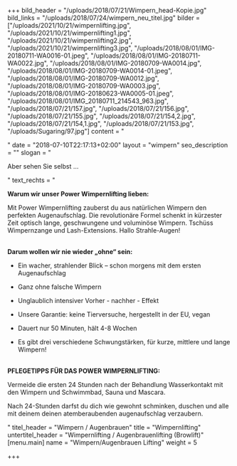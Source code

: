 +++
bild_header = "/uploads/2018/07/21/Wimpern_head-Kopie.jpg"
bild_links = "/uploads/2018/07/24/wimpern_neu_titel.jpg"
bilder = ["/uploads/2021/10/21/wimpernlifting.jpg", "/uploads/2021/10/21/wimpernlifting1.jpg", "/uploads/2021/10/21/wimpernlifting2.jpg", "/uploads/2021/10/21/wimpernlifting3.jpg", "/uploads/2018/08/01/IMG-20180711-WA0016-01.jpeg", "/uploads/2018/08/01/IMG-20180711-WA0022.jpg", "/uploads/2018/08/01/IMG-20180709-WA0014.jpg", "/uploads/2018/08/01/IMG-20180709-WA0014-01.jpeg", "/uploads/2018/08/01/IMG-20180709-WA0012.jpg", "/uploads/2018/08/01/IMG-20180709-WA0003.jpg", "/uploads/2018/08/01/IMG-20180623-WA0005-01.jpeg", "/uploads/2018/08/01/IMG_20180711_214543_963.jpg", "/uploads/2018/07/21/157.jpg", "/uploads/2018/07/21/156.jpg", "/uploads/2018/07/21/155.jpg", "/uploads/2018/07/21/154,2.jpg", "/uploads/2018/07/21/154,1.jpg", "/uploads/2018/07/21/153.jpg", "/uploads/Sugaring/97.jpg"]
content = "<p></p>"
date = "2018-07-10T22:17:13+02:00"
layout = "wimpern"
seo_description = ""
slogan = "<p>Aber sehen Sie selbst ...</p>"
text_rechts = "<p><strong>Warum wir unser Power Wimpernlifting lieben:</strong></p><p>Mit Power Wimpernlifting zauberst du aus natürlichen Wimpern den perfekten Augenaufschlag. Die revolutionäre Formel schenkt in kürzester Zeit optisch lange, geschwungene und voluminöse Wimpern. Tschüss Wimpernzange und Lash-Extensions. Hallo Strahle-Augen!</p><p><strong><br>Darum wollen wir nie wieder „ohne“ sein:</strong></p><ul><li><p>Ein wacher, strahlender Blick – schon morgens mit dem ersten Augenaufschlag</p></li><li><p>Ganz ohne falsche Wimpern</p></li><li><p>Unglaublich intensiver Vorher - nachher - Effekt</p></li><li><p>Unsere Garantie: keine Tierversuche, hergestellt in der EU, vegan</p></li><li><p>Dauert nur 50 Minuten, hält 4-8 Wochen</p></li><li><p>Es gibt drei verschiedene Schwungstärken, für kurze, mittlere und lange Wimpern!</p></li></ul><p><strong><br>PFLEGETIPPS FÜR DAS POWER WIMPERNLIFTING:</strong></p><p>Vermeide die ersten 24 Stunden nach der Behandlung Wasserkontakt mit den Wimpern und Schwimmbad, Sauna und Mascara.</p><p>Nach 24-Stunden darfst du dich wie gewohnt schminken, duschen und alle mit deinem deinen atemberaubenden augenaufschlag verzaubern.</p><p></p>"
titel_header = "Wimpern / Augenbrauen"
title = "Wimpernlifting"
untertitel_header = "Wimpernlifting / Augenbrauenlifting (Browlift)"
[menu.main]
name = "Wimpern/Augenbrauen Lifting"
weight = 5

+++
